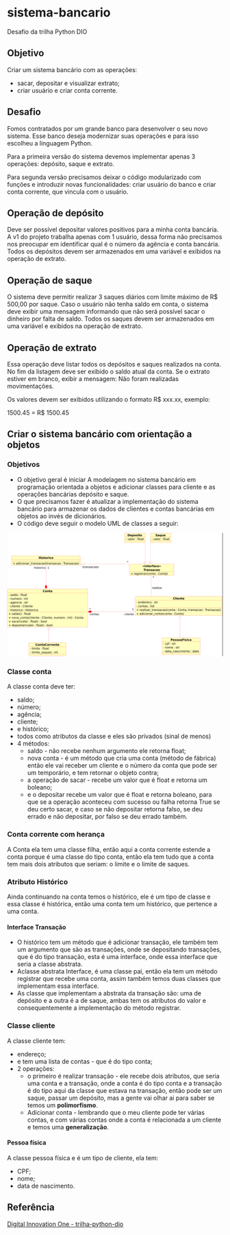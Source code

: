 # sistema-bancario

Desafio da trilha Python DIO

## Objetivo

Criar um sistema bancário com as operações:

- sacar, depositar e visualizar extrato;
- criar usuário e criar conta corrente.

## Desafio

Fomos contratados por um grande banco para desenvolver o seu novo sistema. Esse banco deseja modernizar suas operações e para isso escolheu a linguagem Python.

Para a primeira versão do sistema devemos implementar apenas 3 operações: depósito, saque e extrato.

Para segunda versão precisamos deixar o código modularizado com funções e introduzir novas funcionalidades: criar usuário do banco e criar conta corrente, que vincula com o usuário.

## Operação de depósito

Deve ser possível depositar valores positivos para a minha conta bancária. A v1 do projeto trabalha apenas com 1 usuário, dessa forma não precisamos nos preocupar em identificar qual é o número da agência e conta bancária. Todos os depósitos devem ser armazenados em uma variável e exibidos na operação de extrato.

## Operação de saque

O sistema deve permitir realizar 3 saques diários com limite máximo de R$ 500,00 por saque. Caso o usuário não tenha saldo em conta, o sistema deve exibir uma mensagem informando que não será possível sacar o dinheiro por falta de saldo. Todos os saques devem ser armazenados em uma variável e exibidos na operação de extrato.

## Operação de extrato

Essa operação deve listar todos os depósitos e saques realizados na conta. No fim da listagem deve ser exibido o saldo atual da conta. Se o extrato estiver em branco, exibir a
mensagem: Não foram realizadas movimentações.

Os valores devem ser exibidos utilizando o formato R$ xxx.xx, exemplo:

1500.45 = R$ 1500.45

## Criar o sistema bancário com orientação a objetos

### Objetivos

- O objetivo geral é iniciar A modelagem no sistema bancário em programação orientada a objetos e adicionar classes para cliente e as operações bancárias depósito e saque.
- O que precisamos fazer é atualizar a implementação do sistema bancário para armazenar os dados de clientes e contas bancárias em objetos ao invés de dicionários.
- O código deve seguir o modelo UML de classes a seguir:

![Diagrama de classes - Sistema bancário](diagrama-sistema-bancario.png)

### Classe conta

A classe conta deve ter:

- saldo;
- número;
- agência;
- cliente;
- e histórico;
- todos como atributos da classe e eles são privados (sinal de menos)
- 4 métodos:
  - saldo - não recebe nenhum argumento ele retorna float;
  - nova conta - é um método que cria uma conta (método de fábrica) então ele vai receber um cliente e o número da conta que pode ser um temporário, e tem retornar o objeto contra;
  - a operação de sacar - recebe um valor que é float e retorna um boleano;
  - e o depositar recebe um valor que é float e retorna boleano, para que se a operação aconteceu com sucesso ou falha retorna True se deu certo sacar, e caso se não depositar retorna falso, se deu errado e não depositar, por falso se deu errado também.

### Conta corrente com herança

A Conta ela tem uma classe filha, então aqui a conta corrente estende a conta porque é uma classe do tipo conta, então ela tem tudo que a conta tem mais dois atributos que seriam: o limite e o limite de saques.

### Atributo Histórico

Ainda continuando na conta temos o histórico, ele é um tipo de classe e essa classe é histórica, então uma conta tem um histórico, que pertence a uma conta.

#### Interface Transação

- O histórico tem um método que é adicionar transação, ele também tem um argumento que são as transações, onde se depositando transações, que é do tipo transação, esta é uma interface, onde essa interface que seria a classe abstrata.
- Aclasse abstrata Interface, é uma classe pai, então ela tem um método registrar que recebe uma conta, assim também temos duas classes que implementam essa interface.
- As classe que implementam a abstrata da transação são: uma de depósito e a outra é a de saque, ambas tem os atributos do valor e consequentemente a implementação do método registrar.

### Classe cliente

A classe cliente tem:

- endereço;
- e tem uma lista de contas - que é do tipo conta;
- 2 operações:
  - o primeiro é realizar transação - ele recebe dois atributos, que seria uma conta e a transação, onde a conta é do tipo conta e a transação é do tipo aqui da classe que estava na transação, então pode ser um saque, passar um depósito, mas a gente vai olhar ai para saber se temos um **polimorfismo**.
  - Adicionar conta - lembrando que o meu cliente pode ter várias contas, e com várias contas onde a conta é relacionada a um cliente e temos uma **generalização**.

#### Pessoa física

A classe pessoa física e é um tipo de cliente, ela tem:

- CPF;
- nome;
- data de nascimento.

## Referência

[Digital Innovation One - trilha-python-dio](https://github.com/digitalinnovationone/trilha-python-dio/)
